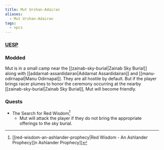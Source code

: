 ```yaml
---
title: Mut Urshan-Adairan
aliases:
  - Mut Urshan-Adairan
tags:
  - npcs
---
```

### [UESP](https://en.uesp.net/wiki/Morrowind:Ashlands#Manu_Odirnapal)
### Modded
Mut is in a small camp near the [[zainab-sky-burial|Zainab Sky Burial]] along with [[addarnat-assardidairan|Addarnat Assardidairan]] and [[manu-odirnapal|Manu Odirnapal]]. They are all hostile by default. But if the player brings racer plumes to honor the ceremony occurring at the nearby [[zainab-sky-burial|Zainab Sky Burial]], Mut will become friendly.
### Quests
* The Search for Red Wisdom[^1]
	* Mut will attack the player if they do not bring the appropriate offerings to the sky burial.

[^1]: [[red-wisdom-an-ashlander-prophecy|Red Wisdom - An Ashlander Prophecy]]n Ashlander Prophecy]]